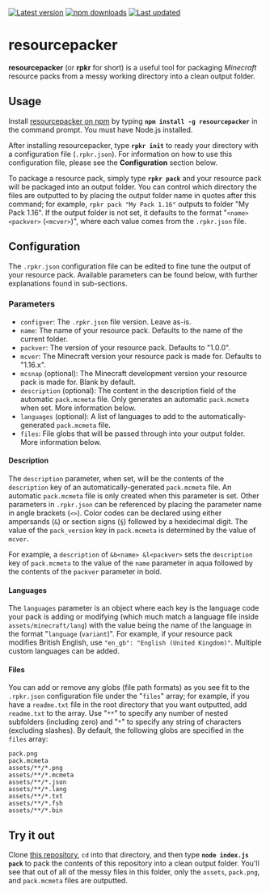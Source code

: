 [![Latest version](https://img.shields.io/github/v/release/Nixinova/resourcepacker?label=latest&style=flat-square)](https://github.com/Nixinova/resourcepacker/releases)
[![npm downloads](https://img.shields.io/npm/dt/resourcepacker?style=flat-square)](https://www.npmjs.com/package/resourcepacker)
[![Last updated](https://img.shields.io/github/release-date-pre/Nixinova/resourcepacker?label=updated&style=flat-square)](https://github.com/Nixinova/resourcepacker/releases)

# resourcepacker

**resourcepacker** (or **rpkr** for short) is a useful tool for packaging *Minecraft* resource packs from a messy working directory into a clean output folder.

## Usage

Install [resourcepacker on npm](https://www.npmjs.com/package/resourcepacker) by typing **`npm install -g resourcepacker`** in the command prompt. You must have Node.js installed.

After installing resourcepacker, type **`rpkr init`** to ready your directory with a configuration file (`.rpkr.json`). For information on how to use this configuration file, please see the **Configuration** section below.

To package a resource pack, simply type **`rpkr pack`** and your resource pack will be packaged into an output folder. You can control which directory the files are outputted to by placing the output folder name in quotes after this command; for example, `rpkr pack "My Pack 1.16"` outputs to folder "My Pack 1.16". If the output folder is not set, it defaults to the format "`<name>` `<packver>` (`<mcver>`)", where each value comes from the `.rpkr.json` file.

## Configuration

The `.rpkr.json` configuration file can be edited to fine tune the output of your resource pack. Available parameters can be found below, with further explanations found in sub-sections.

### Parameters

* `configver`: The `.rpkr.json` file version. Leave as-is.
* `name`: The name of your resource pack. Defaults to the name of the current folder.
* `packver`: The version of your resource pack. Defaults to "1.0.0".
* `mcver`: The Minecraft version your resource pack is made for. Defaults to "1.16.x".
* `mcsnap` (optional): The Minecraft development version your resource pack is made for. Blank by default.
* `description` (optional): The content in the description field of the automatic `pack.mcmeta` file. Only generates an automatic `pack.mcmeta` when set. More information below.
* `languages` (optional): A list of languages to add to the automatically-generated `pack.mcmeta` file.
* `files`: File globs that will be passed through into your output folder. More information below.

#### Description

The `description` parameter, when set, will be the contents of the `description` key of an automatically-generated `pack.mcmeta` file. An automatic `pack.mcmeta` file is only created when this parameter is set. Other parameters in `.rpkr.json` can be referenced by placing the parameter name in angle brackets (`<>`). Color codes can be declared using either ampersands (`&`) or section signs (`§`) followed by a hexidecimal digit. The value of the `pack_version` key in `pack.mcmeta` is determined by the value of `mcver`.

For example, a `description` of `&b<name> &l<packver>` sets the `description` key of `pack.mcmeta` to the value of the `name` parameter in aqua followed by the contents of the `packver` parameter in bold.

#### Languages

The `languages` parameter is an object where each key is the language code your pack is adding or modifying (which much match a language file inside `assets/minecraft/lang`) with the value being the name of the language in the format "`language` (`variant`)". For example, if your resource pack modifies British English, use `"en_gb": "English (United Kingdom)"`. Multiple custom languages can be added.

#### Files

You can add or remove any globs (file path formats) as you see fit to the `.rpkr.json` configuration file under the "`files`" array; for example, if you have a `readme.txt` file in the root directory that you want outputted, add `readme.txt` to the array. Use "`**`" to specify any number of nested subfolders (including zero) and "`*`" to specify any string of characters (excluding slashes). By default, the following globs are specified in the `files` array:

```
pack.png
pack.mcmeta
assets/**/*.png
assets/**/*.mcmeta
assets/**/*.json
assets/**/*.lang
assets/**/*.txt
assets/**/*.fsh
assets/**/*.bin
```

## Try it out
Clone [this repository](https://github.com/Nixinova/resourcepacker.git), `cd` into that directory, and then type **`node index.js pack`** to pack the contents of this repository into a clean output folder. You'll see that out of all of the messy files in this folder, only the `assets`, `pack.png`, and `pack.mcmeta` files are outputted.